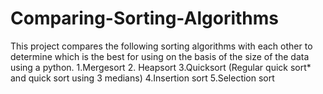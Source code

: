 # Comparing-Sorting-Algorithms
This project compares the following sorting algorithms with each other to determine which is the best for using on the basis of the size of the data using a python. 
1.Mergesort 
2. Heapsort 
3.Quicksort (Regular quick sort* and quick sort using 3 medians) 
4.Insertion sort 
5.Selection sort
